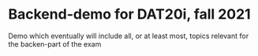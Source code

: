 # Backend-demo for DAT20i, fall 2021

Demo which eventually will include all, or at least most, topics relevant for the backen-part of the exam
